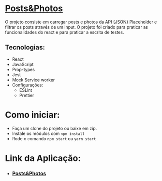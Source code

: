 # [Posts&Photos](https://postsandphotos.netlify.app/)

O projeto consiste em carregar posts e photos da [API {JSON} Placeholder](https://jsonplaceholder.typicode.com/) e filtrar os posts através de um input. O projeto foi criado para praticar as funcionalidades do react e para praticar
a escrita de testes.

## Tecnologias:
  - React
  - JavaScript
  - Prop-types
  - Jest
  - Mock Service worker
  - Configurações:
    - ESLint
    - Prettier

# Como iniciar:

  - Faça um clone do projeto ou baixe em zip.
  - Instale os módulos com `npm install`
  - Rode o comando `npm start` ou `yarn start`

# Link da Aplicação:

  - ### [Posts&Photos](https://postsandphotos.netlify.app/)
